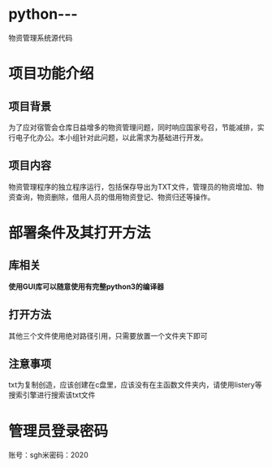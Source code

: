 # python---
物资管理系统源代码  
# 项目功能介绍  
## 项目背景  
为了应对宿管会仓库日益增多的物资管理问题，同时响应国家号召，节能减排，实行电子化办公。本小组针对此问题，以此需求为基础进行开发。  
## 项目内容  
物资管理程序的独立程序运行，包括保存导出为TXT文件，管理员的物资增加、物资查询，物资删除，借用人员的借用物资登记、物资归还等操作。  
# 部署条件及其打开方法  
## 库相关  
**使用GUI库可以随意使用有完整python3的编译器**  
## 打开方法  
其他三个文件使用绝对路径引用，只需要放置一个文件夹下即可  
## 注意事项  
txt为复制创造，应该创建在c盘里，应该没有在主函数文件夹内，请使用listery等搜索引擎进行搜索该txt文件
# 管理员登录密码
账号：sgh米密码：2020
